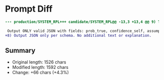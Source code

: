# Prompt Diff

```diff
--- production/SYSTEM_RPL+++ candidate/SYSTEM_RPL@@ -13,3 +13,4 @@ 9) Two decimals for prob_true; never 0.00 or 1.00 unless entailed.
 
 Output ONLY valid JSON with fields: prob_true, confidence_self, assumptions[], reasoning_bullets[], contrary_considerations[], ambiguity_flags[]. No other text.
+8) Output JSON only per schema. No additional text or explanation.
```

## Summary

- Original length: 1526 chars
- Modified length: 1592 chars
- Change: +66 chars (+4.3%)
